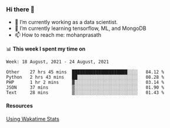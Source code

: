 ### Hi there 👋

- 🔭 I’m currently working as a data scientist.
- 🌱 I’m currently learning tensorflow, ML, and MongoDB
- 📫 How to reach me: mohanprasath

📊 **This week I spent my time on**
<!--START_SECTION:waka-->
```text
Week: 18 August, 2021 - 24 August, 2021

Other    27 hrs 45 mins  █████████████████████░░░░   84.12 % 
Python   2 hrs 43 mins   ██░░░░░░░░░░░░░░░░░░░░░░░   08.28 % 
PHP      1 hr 2 mins     ▓░░░░░░░░░░░░░░░░░░░░░░░░   03.14 % 
JSON     37 mins         ▒░░░░░░░░░░░░░░░░░░░░░░░░   01.90 % 
Text     28 mins         ▒░░░░░░░░░░░░░░░░░░░░░░░░   01.43 % 
```
<!--END_SECTION:waka-->

#### Resources
[Using Wakatime Stats](https://github.com/marketplace/actions/waka-readme)
